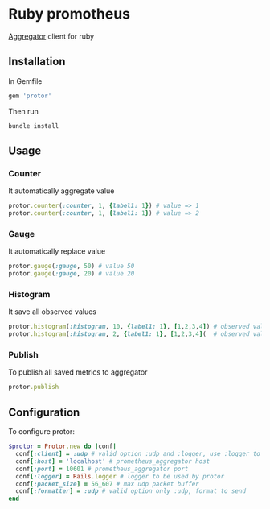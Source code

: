 # Ruby promotheus
[Aggregator](https://github.com/sayadedi00/ruby.promotheus) client for ruby

## Installation
In Gemfile
````ruby
gem 'protor'
````
Then run
````shell
bundle install
````

## Usage
### Counter
It automatically aggregate value

````ruby
protor.counter(:counter, 1, {label1: 1}) # value => 1
protor.counter(:counter, 1, {label1: 1}) # value => 2
````
### Gauge
It automatically replace value
````ruby
protor.gauge(:gauge, 50) # value 50
protor.gauge(:gauge, 20) # value 20
````

### Histogram
It save all observed values
````ruby
protor.histogram(:histogram, 10, {label1: 1}, [1,2,3,4]) # observed value [10]
protor.histogram(:histogram, 2, {label1: 1}, [1,2,3,4](  # observed value [10,2]
````

### Publish
To publish all saved metrics to aggregator
````ruby
protor.publish
````

## Configuration
To configure protor:
````ruby
$protor = Protor.new do |conf|
  conf[:client] = :udp # valid option :udp and :logger, use :logger to print into a Logger
  conf[:host] = 'localhost' # prometheus_aggregator host
  conf[:port] = 10601 # prometheus_aggregator port
  conf[:logger] = Rails.logger # logger to be used by protor
  conf[:packet_size] = 56_607 # max udp packet buffer
  conf[:formatter] = :udp # valid option only :udp, format to send
end
````

